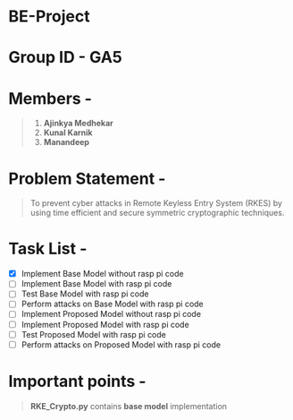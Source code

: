 # BE-Project
# Group ID - GA5
# Members - 
> 1. **Ajinkya Medhekar**
> 2. **Kunal Karnik**
> 3. **Manandeep**

# Problem Statement -
>To prevent cyber attacks in Remote Keyless Entry System (RKES) by using time efficient and secure symmetric cryptographic techniques.

# Task List -
- [x] Implement Base Model without rasp pi code
- [ ] Implement Base Model with rasp pi code
- [ ] Test Base Model with rasp pi code
- [ ] Perform attacks on Base Model with rasp pi code
- [ ] Implement Proposed Model without rasp pi code
- [ ] Implement Proposed Model with rasp pi code
- [ ] Test Proposed Model with rasp pi code
- [ ] Perform attacks on Proposed Model with rasp pi code

# Important points -
>**RKE_Crypto.py** contains **base model** implementation
